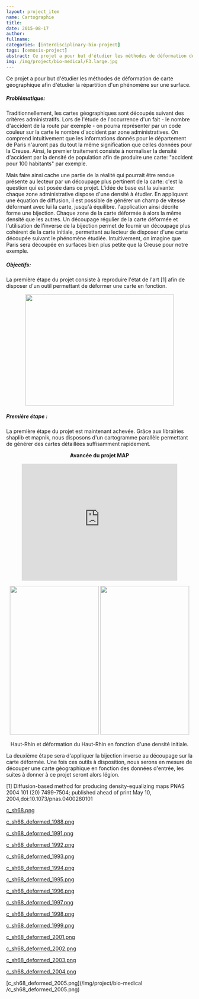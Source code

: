 ```yaml
---
layout: project_item
name: Cartographie
title: 
date: 2015-08-17
author: 
fullname: 
categories: [interdisciplinary-bio-project]
tags: [cemosis-project]
abstract: Ce projet a pour but d'étudier les méthodes de déformation de carte géographique afin d'étudier la répartition d'un phénomène sur une surface.
img: /img/project/bio-medical/F3.large.jpg
---
```


Ce projet a pour but d'étudier les méthodes de déformation de carte géographique afin d'étudier la répartition d'un phénomène sur une surface.

<h5>Problématique:</h5>

Traditionnellement, les cartes géographiques sont découpés suivant des critères administratifs.
Lors de l'étude de l'occurrence d'un fait - le nombre d'accident de la route par exemple - on pourra représenter par un code couleur sur la carte le nombre d'accident par zone administratives. On comprend intuitivement que les informations donnés pour le département de Paris n'auront pas du tout la même signification que celles données pour la Creuse. Ainsi, le premier traitement consiste à normaliser la densité d'accident par la densité de population afin de produire une carte: "accident pour 100 habitants" par exemple.

Mais faire ainsi cache une partie de la réalité qui pourrait être rendue présente au lecteur par un découpage plus pertinent de la carte: c'est la question qui est posée dans ce projet.
L'idée de base est la suivante: chaque zone administrative dispose d'une densité à étudier. En appliquant une équation de diffusion, il est possible de générer un champ de vitesse déformant avec lui la carte, jusqu'à équilibre. l'application ainsi décrite forme une bijection. Chaque zone de la carte déformée à alors la même densité que les autres. Un découpage régulier de la carte déformée et l'utilisation de l'inverse de la bijection permet de fournir un découpage plus cohérent de la carte initiale, permettant au lecteur de disposer d'une carte découpée suivant le phénomène étudiée. Intuitivement, on imagine que Paris sera découpée en surfaces bien plus petite que la Creuse pour notre exemple.

<h5>Objectifs:</h5>

La première étape du projet consiste à reproduire l'état de l'art [1] afin de disposer d'un outil permettant de déformer une carte en fonction.

<center>
<img src="/img/project/bio-medical/F3.large.jpg" height="300" width="400">
</center>

<h5>Première étape :</h5>

La première étape du projet est maintenant achevée.
Grâce aux librairies shaplib et mapnik, nous disposons d'un cartogramme parallèle permettant de générer des cartes détaillées suffisamment rapidement.

<center>
<p><b>Avancée du projet MAP</b></p>

<iframe width="420" height="315" src="https://www.youtube.com/embed/UTRK0NudTs4" frameborder="0" allowfullscreen></iframe>

<br/>
<p><img src="/img/project/bio-medical/c_sh68.png" height="400" width="240">
<img src="/img/project/bio-medical/c_sh68_deformed_2005.png" height="400" width="240"></p>
<p>Haut-Rhin et déformation du Haut-Rhin en fonction d'une densité initiale.</p>
</center>

La deuxième étape sera d'appliquer la bijection inverse au découpage sur la carte déformée.
Une fois ces outils à disposition, nous serons en mesure de découper une carte géographique en fonction des données d'entrée, les suites à donner à ce projet seront alors légion.

[1] Diffusion-based method for producing density-equalizing maps
PNAS 2004 101 (20) 7499-7504; published ahead of print May 10, 2004,doi:10.1073/pnas.0400280101

<i class="fa fa-picture-o"></i> [c_sh68.png](/img/project/bio-medical/c_sh68.png)

<i class="fa fa-picture-o"></i> [c_sh68_deformed_1988.png](/img/project/bio-medical/c_sh68_deformed_1988.png)

<i class="fa fa-picture-o"></i> [c_sh68_deformed_1991.png](/img/project/bio-medical/c_sh68_deformed_1991.png)

<i class="fa fa-picture-o"></i> [c_sh68_deformed_1992.png](/img/project/bio-medical/c_sh68_deformed_1992.png)

<i class="fa fa-picture-o"></i> [c_sh68_deformed_1993.png](/img/project/bio-medical/c_sh68_deformed_1993.png)

<i class="fa fa-picture-o"></i> [c_sh68_deformed_1994.png](/img/project/bio-medical/c_sh68_deformed_1994.png)

<i class="fa fa-picture-o"></i> [c_sh68_deformed_1995.png](/img/project/bio-medical/c_sh68_deformed_1995.png)

<i class="fa fa-picture-o"></i> [c_sh68_deformed_1996.png](/img/project/bio-medical/c_sh68_deformed_1996.png)

<i class="fa fa-picture-o"></i> [c_sh68_deformed_1997.png](/img/project/bio-medical/c_sh68_deformed_1997.png)

<i class="fa fa-picture-o"></i> [c_sh68_deformed_1998.png](/img/project/bio-medical/c_sh68_deformed_1998.png)

<i class="fa fa-picture-o"></i> [c_sh68_deformed_1999.png](/img/project/bio-medical/c_sh68_deformed_1999.png)

<i class="fa fa-picture-o"></i> [c_sh68_deformed_2001.png](/img/project/bio-medical/c_sh68_deformed_2001.png)

<i class="fa fa-picture-o"></i> [c_sh68_deformed_2002.png](/img/project/bio-medical/c_sh68_deformed_2002.png)

<i class="fa fa-picture-o"></i> [c_sh68_deformed_2003.png](/img/project/bio-medical/c_sh68_deformed_2003.png)

<i class="fa fa-picture-o"></i> [c_sh68_deformed_2004.png](/img/project/bio-medical/c_sh68_deformed_2004.png)

<i class="fa fa-picture-o"></i> [c_sh68_deformed_2005.png](/img/project/bio-medical
/c_sh68_deformed_2005.png)